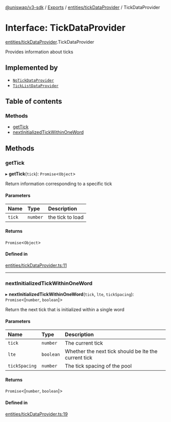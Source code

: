 [@uniswap/v3-sdk](../README.md) / [Exports](../modules.md) / [entities/tickDataProvider](../modules/entities_tickDataProvider.md) / TickDataProvider

# Interface: TickDataProvider

[entities/tickDataProvider](../modules/entities_tickDataProvider.md).TickDataProvider

Provides information about ticks

## Implemented by

- [`NoTickDataProvider`](../classes/entities_tickDataProvider.NoTickDataProvider.md)
- [`TickListDataProvider`](../classes/entities_tickListDataProvider.TickListDataProvider.md)

## Table of contents

### Methods

- [getTick](entities_tickDataProvider.TickDataProvider.md#gettick)
- [nextInitializedTickWithinOneWord](entities_tickDataProvider.TickDataProvider.md#nextinitializedtickwithinoneword)

## Methods

### getTick

▸ **getTick**(`tick`): `Promise`<`Object`\>

Return information corresponding to a specific tick

#### Parameters

| Name | Type | Description |
| :------ | :------ | :------ |
| `tick` | `number` | the tick to load |

#### Returns

`Promise`<`Object`\>

#### Defined in

[entities/tickDataProvider.ts:11](https://github.com/Uniswap/uniswap-v3-sdk/blob/63d5c6d/src/entities/tickDataProvider.ts#L11)

___

### nextInitializedTickWithinOneWord

▸ **nextInitializedTickWithinOneWord**(`tick`, `lte`, `tickSpacing`): `Promise`<[`number`, `boolean`]\>

Return the next tick that is initialized within a single word

#### Parameters

| Name | Type | Description |
| :------ | :------ | :------ |
| `tick` | `number` | The current tick |
| `lte` | `boolean` | Whether the next tick should be lte the current tick |
| `tickSpacing` | `number` | The tick spacing of the pool |

#### Returns

`Promise`<[`number`, `boolean`]\>

#### Defined in

[entities/tickDataProvider.ts:19](https://github.com/Uniswap/uniswap-v3-sdk/blob/63d5c6d/src/entities/tickDataProvider.ts#L19)

